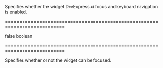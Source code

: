 <!--**
/*-------------------------------------------
    Auto-generated file. Do not modify.
-------------------------------------------

**-->
<!--d-->Specifies whether the widget DevExpress.ui focus and keyboard navigation is enabled.<!--/d-->
===========================================================================
<!--default-->false<!--/default-->
<!--type-->boolean<!--/type-->
===========================================================================

<!--shortDescription-->
Specifies whether or not the widget can be focused.
<!--/shortDescription-->

<!--fullDescription-->

<!--/fullDescription-->